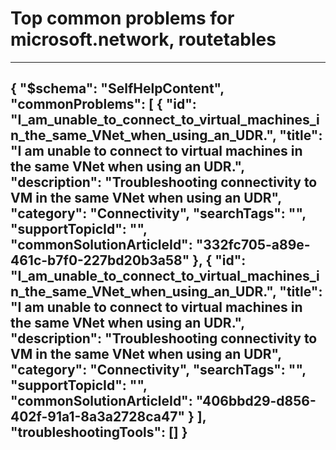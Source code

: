 <properties
	pageTitle="Top common problems for microsoft.network, routetables"
	description="Top common problems for microsoft.network, routetables"        
	service="microsoft.network"
	resource="routetables"
	resourceTags=""
	authors="radwiv"
	ms.author="radwiv"
	displayOrder=""
	articleId="a6d4dba5-cbfe-45b3-a8fa-c54ac3a71eee"
	selfHelpType="diagnoseandsolve"
	productPesIds=""
	cloudEnvironments="public"
/>
# Top common problems for microsoft.network, routetables
---
{
    "$schema": "SelfHelpContent",
    "commonProblems": [
        {
            "id": "I_am_unable_to_connect_to_virtual_machines_in_the_same_VNet_when_using_an_UDR.",
            "title": "I am unable to connect to virtual machines in the same VNet when using an UDR.",
            "description": "Troubleshooting connectivity to VM in the same VNet when using an UDR",
            "category": "Connectivity",
            "searchTags": "",
            "supportTopicId": "",
            "commonSolutionArticleId": "332fc705-a89e-461c-b7f0-227bd20b3a58"
        },
        {
            "id": "I_am_unable_to_connect_to_virtual_machines_in_the_same_VNet_when_using_an_UDR.",
            "title": "I am unable to connect to virtual machines in the same VNet when using an UDR.",
            "description": "Troubleshooting connectivity to VM in the same VNet when using an UDR",
            "category": "Connectivity",
            "searchTags": "",
            "supportTopicId": "",
            "commonSolutionArticleId": "406bbd29-d856-402f-91a1-8a3a2728ca47"
        }
    ],
    "troubleshootingTools": []
}
---
